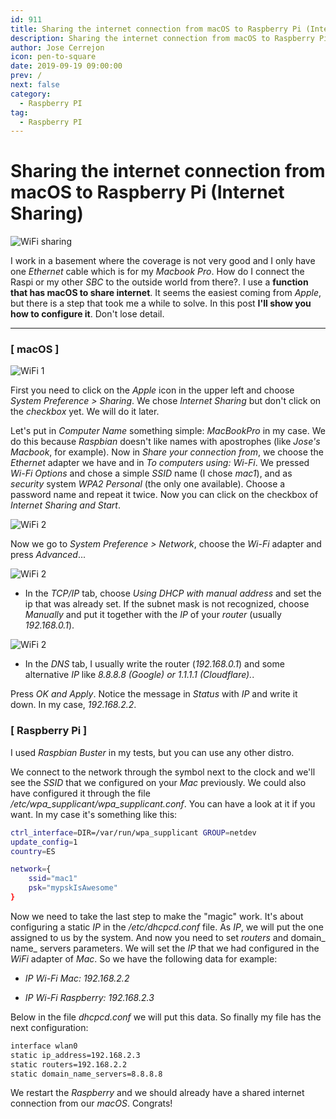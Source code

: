 ```yaml
---
id: 911
title: Sharing the internet connection from macOS to Raspberry Pi (Internet Sharing)
description: Sharing the internet connection from macOS to Raspberry Pi (Internet Sharing)
author: Jose Cerrejon
icon: pen-to-square
date: 2019-09-19 09:00:00
prev: /
next: false
category:
  - Raspberry PI
tag:
  - Raspberry PI
---
```


# Sharing the internet connection from macOS to Raspberry Pi (Internet Sharing)

![WiFi sharing](/images/2019/09/wifi_sharing.jpg)

I work in a basement where the coverage is not very good and I only have one *Ethernet* cable which is for my *Macbook Pro*. How do I connect the Raspi or my other *SBC* to the outside world from there?. I use a **function that has macOS to share internet**. It seems the easiest coming from *Apple*, but there is a step that took me a while to solve. In this post **I'll show you how to configure it**. Don't lose detail.

- - -
###  [ macOS ]

![WiFi 1](/images/2019/09/WiFi_00.png)

First you need to click on the *Apple* icon in the upper left and choose *System Preference > Sharing*. We chose *Internet Sharing* but don't click on the *checkbox* yet. We will do it later.

Let's put in *Computer Name* something simple: *MacBookPro* in my case. We do this because *Raspbian* doesn't like names with apostrophes (like *Jose's Macbook*, for example). Now in *Share your connection from*, we choose the *Ethernet* adapter we have and in *To computers using: Wi-Fi*. We pressed *Wi-Fi Options* and chose a simple *SSID* name (I chose *mac1*), and as *security* system *WPA2 Personal* (the only one available). Choose a password name and repeat it twice. Now you can click on the checkbox of *Internet Sharing and Start*.

![WiFi 2](/images/2019/09/WiFi_01.png)

Now we go to *System Preference > Network*, choose the *Wi-Fi* adapter and press *Advanced*... 

![WiFi 2](/images/2019/09/WiFi_02.png)

* In the *TCP/IP* tab, choose *Using DHCP with manual address* and set the ip that was already set. If the subnet mask is not recognized, choose *Manually* and put it together with the *IP* of your *router* (usually *192.168.0.1*).

![WiFi 2](/images/2019/09/WiFi_03.png)

* In the *DNS* tab, I usually write the router (*192.168.0.1*) and some alternative *IP* like *8.8.8.8 (Google) or 1.1.1.1 (Cloudflare).*.

Press *OK and Apply*. Notice the message in *Status* with *IP* and write it down. In my case, *192.168.2.2*.

###  [ Raspberry Pi ]

I used *Raspbian Buster* in my tests, but you can use any other distro. 

We connect to the network through the symbol next to the clock and we'll see the *SSID* that we configured on your *Mac* previously. We could also have configured it through the file */etc/wpa_supplicant/wpa_supplicant.conf*. You can have a look at it if you want. In my case it's something like this:

```bash
ctrl_interface=DIR=/var/run/wpa_supplicant GROUP=netdev
update_config=1
country=ES

network={
	ssid="mac1"
	psk="mypskIsAwesome"
}
```

Now we need to take the last step to make the "magic" work. It's about configuring a static *IP* in the */etc/dhcpcd.conf* file. As *IP*, we will put the one assigned to us by the system. And now you need to set *routers* and domain_ name_ servers parameters. We will set the *IP* that we had configured in the *WiFi* adapter of *Mac*. So we have the following data for example:

* *IP Wi-Fi Mac: 192.168.2.2*

* *IP Wi-Fi Raspberry: 192.168.2.3*

Below in the file *dhcpcd.conf* we will put this data. So finally my file has the next configuration:

```bash
interface wlan0
static ip_address=192.168.2.3
static routers=192.168.2.2
static domain_name_servers=8.8.8.8
```

We restart the *Raspberry* and we should already have a shared internet connection from our *macOS*. Congrats!
